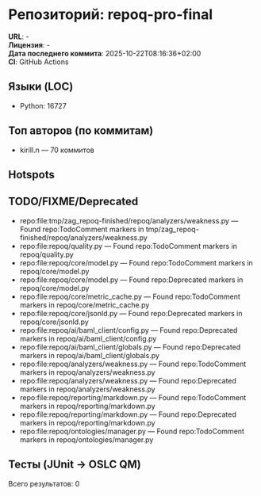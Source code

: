 
# Репозиторий: **repoq-pro-final**

**URL**: -  
**Лицензия**: -  
**Дата последнего коммита**: 2025-10-22T08:16:36+02:00  
**CI**: GitHub Actions

## Языки (LOC)
- Python: 16727


## Топ авторов (по коммитам)
- kirill.n — 70 коммитов


## Hotspots


## TODO/FIXME/Deprecated
- repo:file:tmp/zag_repoq-finished/repoq/analyzers/weakness.py — Found repo:TodoComment markers in tmp/zag_repoq-finished/repoq/analyzers/weakness.py
- repo:file:repoq/quality.py — Found repo:TodoComment markers in repoq/quality.py
- repo:file:repoq/core/model.py — Found repo:TodoComment markers in repoq/core/model.py
- repo:file:repoq/core/model.py — Found repo:Deprecated markers in repoq/core/model.py
- repo:file:repoq/core/metric_cache.py — Found repo:TodoComment markers in repoq/core/metric_cache.py
- repo:file:repoq/core/jsonld.py — Found repo:Deprecated markers in repoq/core/jsonld.py
- repo:file:repoq/ai/baml_client/config.py — Found repo:Deprecated markers in repoq/ai/baml_client/config.py
- repo:file:repoq/ai/baml_client/globals.py — Found repo:Deprecated markers in repoq/ai/baml_client/globals.py
- repo:file:repoq/analyzers/weakness.py — Found repo:TodoComment markers in repoq/analyzers/weakness.py
- repo:file:repoq/analyzers/weakness.py — Found repo:Deprecated markers in repoq/analyzers/weakness.py
- repo:file:repoq/reporting/markdown.py — Found repo:TodoComment markers in repoq/reporting/markdown.py
- repo:file:repoq/reporting/markdown.py — Found repo:Deprecated markers in repoq/reporting/markdown.py
- repo:file:repoq/ontologies/manager.py — Found repo:TodoComment markers in repoq/ontologies/manager.py


## Тесты (JUnit → OSLC QM)
Всего результатов: 0
